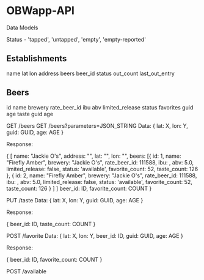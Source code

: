 # OBWapp-API

Data Models


Status - 'tapped', 'untapped', 'empty', 'empty-reported'

Establishments
-------------
name
lat
lon
address
beers
  beer_id
  status
  out_count
  last_out_entry


Beers
-----
id
name
brewery
rate_beer_id
ibu
abv
limited_release
status
favorites
  guid
  age
taste
  guid
  age


GET   /beers
GET   /beers?parameters=JSON_STRING
  Data:
  {
    lat: X,
    lon: Y,
    guid: GUID,
    age:  AGE
  }

  Response:

  {
    [
      name: "Jackie O's",
      address: "",
      lat: "",
      lon: "",
      beers: [{
        id: 1,
        name: "Firefly Amber",
        brewery: "Jackie O's",
        rate_beer_id: 111588,
        ibu: ,
        abv: 5.0,
        limited_release: false,
        status: 'available',
        favorite_count: 52,
        taste_count: 126
        }, {
        id: 2,
        name: "Firefly Amber",
        brewery: "Jackie O's",
        rate_beer_id: 111588,
        ibu: ,
        abv: 5.0,
        limited_release: false,
        status: 'available',
        favorite_count: 52,
        taste_count: 126
        }
      ]
    ]
    beer_id: ID,
    favorite_count: COUNT
  }

PUT  /taste
  Data:
  {
    lat: X,
    lon: Y,
    guid: GUID,
    age:  AGE
  }

  Response:

  {
    beer_id: ID,
    taste_count: COUNT
  }

POST  /favorite
  Data:
  {
    lat: X,
    lon: Y,
    beer_id: ID,
    guid: GUID,
    age:  AGE
  }

  Response:

  {
    beer_id: ID,
    favorite_count: COUNT
  }

POST /available
